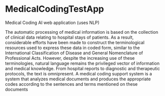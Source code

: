 # MedicalCodingTestApp
 Medical Coding AI web application (uses NLP)

The automatic processing of medical information is based on the collection of clinical data relating to hospital stays of patients. As a result, considerable efforts have been made to construct the terminological resources used to express these data in coded form, similar to the International Classification of Disease and  General Nomenclature of Professional Acts. However, despite the increasing use of these terminologies, natural language remains the privileged vector of information and medical knowledge. From hospital reports to diagnostic and therapeutic protocols, the text is omnipresent. A medical coding support system is a system that analyzes medical documents and produces the appropriate codes according to the sentences and terms mentioned on these documents
